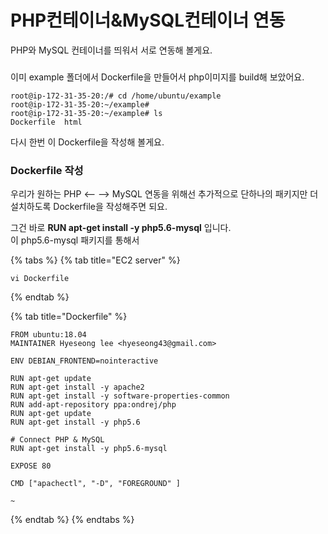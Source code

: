 # PHP컨테이너&MySQL컨테이너 연동



PHP와 MySQL 컨테이너를 띄워서 서로 연동해 볼게요. 

###  

 이미 example 폴더에서 Dockerfile을 만들어서 php이미지를 build해 보았어요. 

```text
root@ip-172-31-35-20:/# cd /home/ubuntu/example
root@ip-172-31-35-20:~/example#
root@ip-172-31-35-20:~/example# ls
Dockerfile  html
```

 다시 한번 이 Dockerfile을 작성해 볼게요. 

### Dockerfile 작성 

 우리가 원하는 PHP &lt;-- --&gt; MySQL 연동을 위해선 추가적으로 단하나의 패키지만 더 설치하도록 Dockerfile을 작성해주면 되요. 

그건 바로  **RUN apt-get install -y php5.6-mysql** 입니다.   
이 php5.6-mysql 패키지를 통해서 

{% tabs %}
{% tab title="EC2 server" %}
```text
vi Dockerfile 
```
{% endtab %}

{% tab title="Dockerfile" %}
```
FROM ubuntu:18.04
MAINTAINER Hyeseong lee <hyeseong43@gmail.com>

ENV DEBIAN_FRONTEND=nointeractive

RUN apt-get update
RUN apt-get install -y apache2
RUN apt-get install -y software-properties-common
RUN add-apt-repository ppa:ondrej/php
RUN apt-get update
RUN apt-get install -y php5.6

# Connect PHP & MySQL
RUN apt-get install -y php5.6-mysql

EXPOSE 80

CMD ["apachectl", "-D", "FOREGROUND" ]

~
```
{% endtab %}
{% endtabs %}



